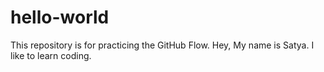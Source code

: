 # hello-world
This repository is for practicing the GitHub Flow.
Hey, My name is Satya. I like to learn coding.
